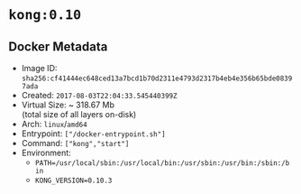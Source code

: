 # `kong:0.10`

## Docker Metadata

- Image ID: `sha256:cf41444ec648ced13a7bcd1b70d2311e4793d2317b4eb4e356b65bde08397ada`
- Created: `2017-08-03T22:04:33.545440399Z`
- Virtual Size: ~ 318.67 Mb  
  (total size of all layers on-disk)
- Arch: `linux`/`amd64`
- Entrypoint: `["/docker-entrypoint.sh"]`
- Command: `["kong","start"]`
- Environment:
  - `PATH=/usr/local/sbin:/usr/local/bin:/usr/sbin:/usr/bin:/sbin:/bin`
  - `KONG_VERSION=0.10.3`
